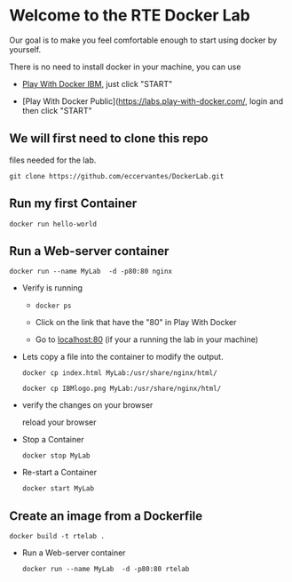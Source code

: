 # Welcome to the RTE Docker Lab
Our goal is to make you feel comfortable enough to start using docker by yourself.

There is no need to install docker in your machine, you can use 
- [Play With Docker IBM](http://pwd.dst.ibm.com), just click "START"

- [Play With Docker Public](https://labs.play-with-docker.com/, login and then click "START"


## We will first need to clone this repo
files needed for the lab. 

`git clone https://github.com/eccervantes/DockerLab.git`

## Run my first Container
`docker run hello-world`

## Run a Web-server container 
`docker run --name MyLab  -d -p80:80 nginx`

* Verify is running 

     - `docker ps`
     
     - Click on the link that have the "80" in Play With Docker
     
     - Go to [localhost:80](http://localhost:80) (if your a running the lab in your machine)
     
* Lets copy a file into the container to modify the output.

     `docker cp index.html MyLab:/usr/share/nginx/html/`
     
     `docker cp IBMlogo.png MyLab:/usr/share/nginx/html/`
     
* verify the changes on your browser

     reload your browser
     
* Stop a Container

     `docker stop MyLab`
     
* Re-start a Container

     `docker start MyLab`
     
## Create an image from a Dockerfile
`docker build -t rtelab .`

* Run a Web-server container 

     `docker run --name MyLab  -d -p80:80 rtelab`
